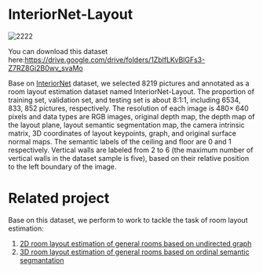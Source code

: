 # InteriorNet-Layout
![2222](https://user-images.githubusercontent.com/52377012/162350602-266d2592-b63b-4514-b1d5-fa1b92f17185.PNG)


You can download this dataset here:https://drive.google.com/drive/folders/1ZblfLKvBlGFs3-Z7RZ8Gi2B0wv_svaMo

Base on [InteriorNet](https://interiornet.org/) dataset, we selected 8219 pictures and annotated as a room layout estimation dataset named InteriorNet-Layout. The proportion of training set, validation set, and testing set is about 8:1:1, including 6534, 833, 852 pictures, respectively. The resolution of each image is 480× 640 pixels and data types are RGB images, original depth map, the depth map of the layout plane, layout semantic segmentation map, the camera intrinsic matrix, 3D coordinates of layout keypoints, graph, and original surface normal maps. The semantic labels of the ceiling and floor are 0 and 1 respectively. Vertical walls are labeled from 2 to 6 (the maximum number of vertical walls in the dataset sample is five), based on their relative position to the left boundary of the image.

# Related project
Base on this dataset, we perform to work to tackle the task of room layout estimation:
1. [2D room layout estimation of general rooms based on undirected graph](https://github.com/Hui-Yao/2D-graph-layout-estimation)
2. [3D room layout estimation of general rooms based on ordinal semantic segmantation](https://github.com/Hui-Yao/3D-ordinal-layout-estimation)
